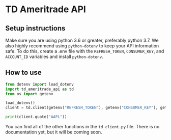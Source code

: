 # TD Ameritrade API

## Setup instructions

Make sure you are using python 3.6 or greater, preferably python 3.7. We also highly recommend using `python-dotenv` to keep your API information safe. To do this, create a .env file with the `REFRESH_TOKEN`, `CONSUMER_KEY`, and `ACCOUNT_ID` variables and install `python-dotenv`.

## How to use

```python
from dotenv import load_dotenv
import td_ameritrade_api as td
from os import getenv

load_dotenv()
client = td.client(getenv("REFRESH_TOKEN"), getenv("CONSUMER_KEY"), getenv("ACCOUNT_ID"))

print(client.quote("AAPL"))
```

You can find all of the other functions in the `td_client.py` file. There is no documentation yet, but it will be coming soon.

